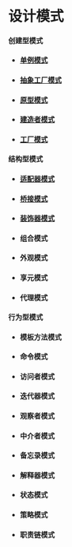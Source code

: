# 设计模式

#### 创建型模式

* #### [单例模式](cp/singleton/singleton.md)

* #### [抽象工厂模式](cp/abstraction/abstraction.md)

* #### [原型模式](cp/prototype/prototype.md)

* #### [建造者模式](cp/builder/builder.md)

* #### [工厂模式](cp/factory/factory.md)

#### 结构型模式

* #### [适配器模式](sp/adapter/adapter.md)

* #### [桥接模式](sp/bridge/bridge.md)

* #### [装饰器模式](sp/decorator/decorator.md)

* #### 组合模式

* #### 外观模式

* #### 享元模式

* #### 代理模式

#### 行为型模式

* #### 模板方法模式

* #### 命令模式

* #### 访问者模式

* #### 迭代器模式

* #### 观察者模式

* #### 中介者模式

* #### 备忘录模式

* #### 解释器模式

* #### 状态模式

* #### 策略模式

* #### 职责链模式
